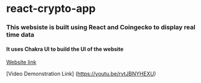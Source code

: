 # react-crypto-app
### This websiste is built using React and Coingecko to display real time data

#### It uses Chakra UI to build the UI of the website

[Website link](https://effervescent-tanuki-853aaa.netlify.app/)

[Video Demonstration Link]
(https://youtu.be/rvtJBNYHEXU)
